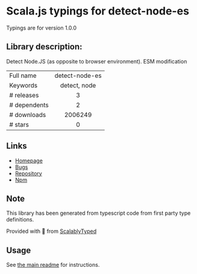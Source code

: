 
# Scala.js typings for detect-node-es

Typings are for version 1.0.0

## Library description:
Detect Node.JS (as opposite to browser environment). ESM modification

|                    |                 |
| ------------------ | :-------------: |
| Full name          | detect-node-es |
| Keywords           | detect, node |
| # releases         | 3 |
| # dependents       | 2 |
| # downloads        | 2006249 |
| # stars            | 0 |

## Links
- [Homepage](https://github.com/thekashey/detect-node)
- [Bugs](https://github.com/thekashey/detect-node/issues)
- [Repository](https://github.com/thekashey/detect-node)
- [Npm](https://www.npmjs.com/package/detect-node-es)
    


## Note
This library has been generated from typescript code from first party type definitions.

Provided with :purple_heart: from [ScalablyTyped](https://github.com/oyvindberg/ScalablyTyped)

## Usage
See [the main readme](../../readme.md) for instructions.


